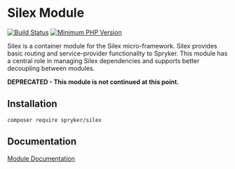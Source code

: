 # Silex Module
[![Build Status](https://travis-ci.org/spryker/silex.svg)](https://travis-ci.org/spryker/silex)
[![Minimum PHP Version](https://img.shields.io/badge/php-%3E%3D%207.2-8892BF.svg)](https://php.net/)

Silex is a container module for the Silex micro-framework. Silex provides basic routing and service-provider functionality to Spryker. This module has a central role in managing Silex dependencies and supports better decoupling between modules.

**DEPRECATED - This module is not continued at this point.**

## Installation

```
composer require spryker/silex
```

## Documentation

[Module Documentation](https://academy.spryker.com/developing_with_spryker/module_guide/modules.html)

